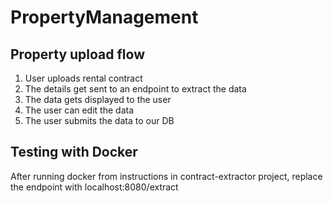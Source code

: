 # PropertyManagement

## Property upload flow
1. User uploads rental contract
2. The details get sent to an endpoint to extract the data
3. The data gets displayed to the user
4. The user can edit the data
5. The user submits the data to our DB

## Testing with Docker
After running docker from instructions in contract-extractor project, replace the endpoint with localhost:8080/extract
